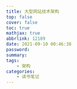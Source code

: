 ```yaml
---
title: 大型网站技术架构
top: false
cover: false
toc: true
mathjax: true
abbrlink: 12189
date: 2021-09-10 00:46:38
password:
summary:
tags:
    - 架构
categories:
    - 读书笔记
---
```

